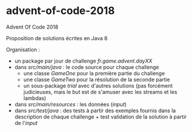 # advent-of-code-2018
Advent Of Code 2018

Proposition de solutions écrites en Java 8

Organisation :
- un package par jour de challenge *fr.game.advent.dayXX*
- dans *src/main/java* : le code source pour chaque challenge
   - une classe *GameOne* pour la première partie du challenge
   - une classe *GameTwo* pour la résolution de la seconde partie
   - un sous-package *trial* avec d'autres solutions (pas forcément judicieuses, mais le but est de s'amuser avec les streams et les lambdas)
- dans *src/main/resources* : les données (*input*) 
- dans *src/test/java* : des tests à partir des exemples fournis dans la description de chaque challenge + test validation de la solution à partir de l'*input*
